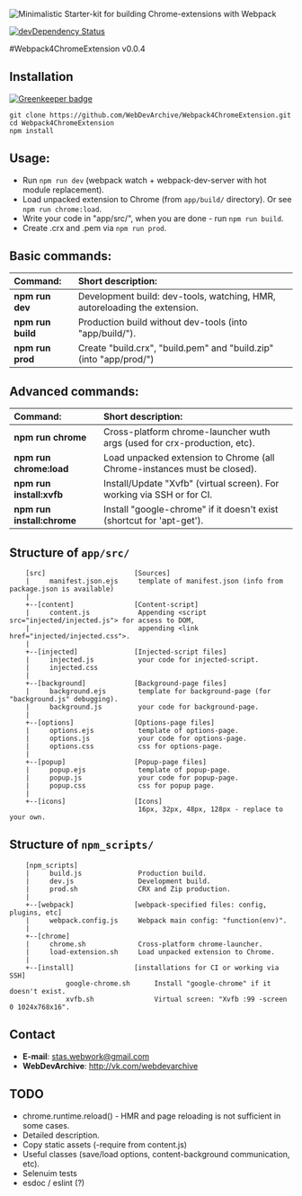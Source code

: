![Minimalistic Starter-kit for building Chrome-extensions with Webpack](http://webdev.deflate.ru/stuff/w4ce/w4ce.png?v=0.0.4)

[![devDependency Status](https://david-dm.org/WebDevArchive/Webpack4ChromeExtension/dev-status.svg?style=flat)](https://david-dm.org/WebDevArchive/Webpack4ChromeExtension#info=devDependencies)

#Webpack4ChromeExtension v0.0.4
## Installation

[![Greenkeeper badge](https://badges.greenkeeper.io/iamchriswick/LinkedInToRmForChrome.svg)](https://greenkeeper.io/)
```
git clone https://github.com/WebDevArchive/Webpack4ChromeExtension.git
cd Webpack4ChromeExtension
npm install
```

## Usage:

+ Run `npm run dev` (webpack watch + webpack-dev-server with hot module replacement).
+ Load unpacked extension to Chrome (from `app/build/` directory). Or see `npm run chrome:load`.
+ Write your code in "app/src/", when you are done - run `npm run build`.
+ Create .crx and .pem via `npm run prod`.

## Basic commands:

| Command:             | Short description:                                                        |
|:-------------------- |:------------------------------------------------------------------------- |
| **npm run dev**      | Development build: dev-tools, watching, HMR, autoreloading the extension. |
| **npm run build**    | Production build without dev-tools (into "app/build/").                   |
| **npm run prod**     | Create "build.crx", "build.pem" and "build.zip" (into "app/prod/")        |

## Advanced commands:

| Command:                   | Short description:                                                       |
|:-------------------------- |:------------------------------------------------------------------------ |
| **npm run chrome**         | Cross-platform chrome-launcher wuth args (used for crx-production, etc). |
| **npm run chrome:load**    | Load unpacked extension to Chrome (all Chrome-instances must be closed). |
| **npm run install:xvfb**   | Install/Update "Xvfb" (virtual screen). For working via SSH or for CI.   |
| **npm run install:chrome** | Install "google-chrome" if it doesn't exist (shortcut for 'apt-get').    |

## Structure of `app/src/`
```
	[src]                      [Sources]
	|     manifest.json.ejs     template of manifest.json (info from package.json is available)
	|
	+--[content]               [Content-script]
	|     content.js            Appending <script src="injected/injected.js"> for acsess to DOM,
	|                           appending <link href="injected/injected.css">.
	|
	+--[injected]              [Injected-script files]
	|     injected.js           your code for injected-script.
	|     injected.css          
	|
	+--[background]            [Background-page files]
	|     background.ejs        template for background-page (for "background.js" debugging).
	|     background.js         your code for background-page.
	|   
	+--[options]               [Options-page files]
	|     options.ejs           template of options-page.
	|     options.js            your code for options-page.
	|     options.css           css for options-page.
	|   
	+--[popup]                 [Popup-page files]
	|     popup.ejs             template of popup-page.
	|     popup.js              your code for popup-page.
	|     popup.css             css for popup page.
	|   
	+--[icons]                 [Icons]
	                            16px, 32px, 48px, 128px - replace to your own.
```

## Structure of `npm_scripts/`
```
	[npm_scripts]              
	|     build.js              Production build.
	|     dev.js                Development build.
	|     prod.sh               CRX and Zip production.
	|
	+--[webpack]               [webpack-specified files: config, plugins, etc]
	|     webpack.config.js     Webpack main config: "function(env)".
	|
	+--[chrome]                
	|     chrome.sh             Cross-platform chrome-launcher.
	|     load-extension.sh     Load unpacked extension to Chrome.
	|
	+--[install]               [installations for CI or working via SSH]
              google-chrome.sh      Install "google-chrome" if it doesn't exist.
              xvfb.sh               Virtual screen: "Xvfb :99 -screen 0 1024x768x16".
```

## Contact
- **E-mail**: stas.webwork@gmail.com
- **WebDevArchive**: http://vk.com/webdevarchive

## TODO
- chrome.runtime.reload() - HMR and page reloading is not sufficient in some cases.
- Detailed description.
- Copy static assets (-require from content.js)
- Useful classes (save/load options, content-background communication, etc).
- Selenuim tests
- esdoc / eslint (?)